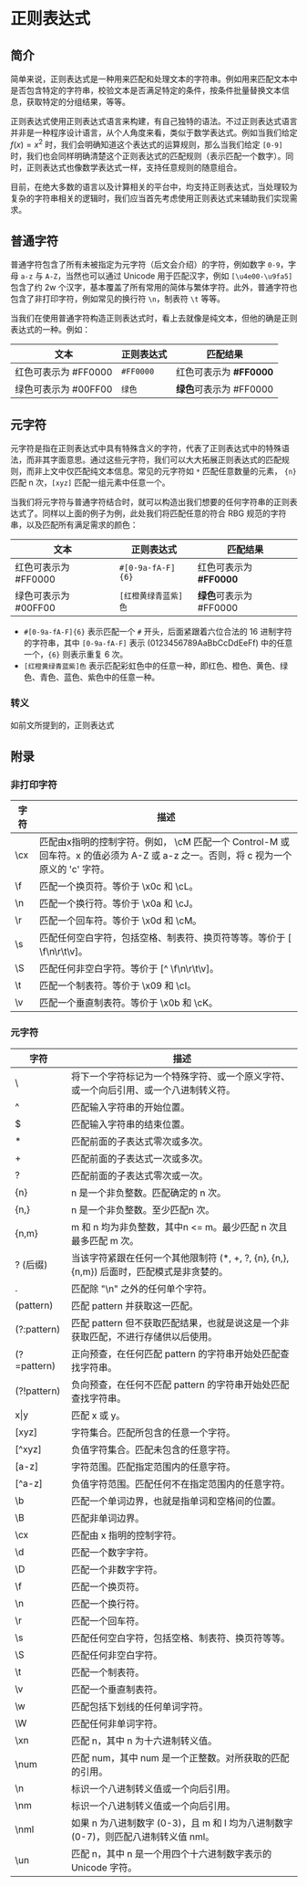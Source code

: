 # 正则表达式

## 简介

简单来说，正则表达式是一种用来匹配和处理文本的字符串。例如用来匹配文本中是否包含特定的字符串，校验文本是否满足特定的条件，按条件批量替换文本信息，获取特定的分组结果，等等。

正则表达式使用正则表达式语言来构建，有自己独特的语法。不过正则表达式语言并非是一种程序设计语言，从个人角度来看，类似于数学表达式。例如当我们给定 $f(x)=x^2$ 时，我们会明确知道这个表达式的运算规则，那么当我们给定 `[0-9]` 时，我们也会同样明确清楚这个正则表达式的匹配规则（表示匹配一个数字）。同时，正则表达式也像数学表达式一样，支持任意规则的随意组合。

目前，在绝大多数的语言以及计算相关的平台中，均支持正则表达式，当处理较为复杂的字符串相关的逻辑时，我们应当首先考虑使用正则表达式来辅助我们实现需求。

## 普通字符

普通字符包含了所有未被指定为元字符（后文会介绍）的字符，例如数字 `0-9`，字母 `a-z` 与 `A-Z`，当然也可以通过 Unicode 用于匹配汉字，例如 `[\u4e00-\u9fa5]` 包含了约 2w 个汉字，基本覆盖了所有常用的简体与繁体字符。此外，普通字符也包含了非打印字符，例如常见的换行符 `\n`，制表符 `\t` 等等。

当我们在使用普通字符构造正则表达式时，看上去就像是纯文本，但他的确是正则表达式的一种。例如：

| 文本 | 正则表达式 | 匹配结果 |
| ---- | ---- | ---- |
| 红色可表示为 #FF0000 | `#FF0000` | 红色可表示为 **#FF0000** |
| 绿色可表示为 #00FF00 | `绿色` | **绿色**可表示为 #FF0000 |

## 元字符

元字符是指在正则表达式中具有特殊含义的字符，代表了正则表达式中的特殊语法，而非其字面意思。通过这些元字符，我们可以大大拓展正则表达式的匹配规则，而非上文中仅匹配纯文本信息。常见的元字符如 `*` 匹配任意数量的元素， `{n}` 匹配 n 次，`[xyz]` 匹配一组元素中任意一个。

当我们将元字符与普通字符结合时，就可以构造出我们想要的任何字符串的正则表达式了。同样以上面的例子为例，此处我们将匹配任意的符合 RBG 规范的字符串，以及匹配所有满足需求的颜色：

| 文本 | 正则表达式 | 匹配结果 |
| ---- | ---- | ---- |
| 红色可表示为 #FF0000 | `#[0-9a-fA-F]{6}` | 红色可表示为 **#FF0000** |
| 绿色可表示为 #00FF00 | `[红橙黄绿青蓝紫]色` | **绿色**可表示为 #FF0000 |

- `#[0-9a-fA-F]{6}` 表示匹配一个 `#` 开头，后面紧跟着六位合法的 16 进制字符的字符串，其中 `[0-9a-fA-F]` 表示 (0123456789AaBbCcDdEeFf) 中的任意一个，`{6}` 则表示重复 6 次。
- `[红橙黄绿青蓝紫]色` 表示匹配彩虹色中的任意一种，即红色、橙色、黄色、绿色、青色、蓝色、紫色中的任意一种。

### 转义

如前文所提到的，正则表达式

## 附录

### 非打印字符

| 字符 | 描述 |
| ---- | ---- |
| \\cx | 匹配由x指明的控制字符。例如， \\cM 匹配一个 Control-M 或回车符。x 的值必须为 A-Z 或 a-z 之一。否则，将 c 视为一个原义的 'c' 字符。 |
| \\f | 匹配一个换页符。等价于 \\x0c 和 \\cL。 |
| \\n | 匹配一个换行符。等价于 \\x0a 和 \\cJ。 |
| \\r | 匹配一个回车符。等价于 \\x0d 和 \\cM。 |
| \\s | 匹配任何空白字符，包括空格、制表符、换页符等等。等价于 [ \\f\\n\\r\\t\\v]。 |
| \\S | 匹配任何非空白字符。等价于 [^ \\f\\n\\r\\t\\v]。 |
| \\t | 匹配一个制表符。等价于 \\x09 和 \\cI。 |
| \\v | 匹配一个垂直制表符。等价于 \\x0b 和 \\cK。 |

### 元字符

| 字符 | 描述 |
| --- | --- |
| \\ | 将下一个字符标记为一个特殊字符、或一个原义字符、或一个向后引用、或一个八进制转义符。 |
| ^ | 匹配输入字符串的开始位置。 |
| $ | 匹配输入字符串的结束位置。 |
| * | 匹配前面的子表达式零次或多次。 |
| + | 匹配前面的子表达式一次或多次。 |
| ? | 匹配前面的子表达式零次或一次。 |
| {n} | n 是一个非负整数。匹配确定的 n 次。 |
| {n,} | n 是一个非负整数。至少匹配n 次。 |
| {n,m} | m 和 n 均为非负整数，其中n <= m。最少匹配 n 次且最多匹配 m 次。 |
| ? (后缀) | 当该字符紧跟在任何一个其他限制符 (*, +, ?, {n}, {n,}, {n,m}) 后面时，匹配模式是非贪婪的。 |
| . | 匹配除 "\n" 之外的任何单个字符。 |
| (pattern) | 匹配 pattern 并获取这一匹配。 |
| (?:pattern) | 匹配 pattern 但不获取匹配结果，也就是说这是一个非获取匹配，不进行存储供以后使用。 |
| (?=pattern) | 正向预查，在任何匹配 pattern 的字符串开始处匹配查找字符串。 |
| (?!pattern) | 负向预查，在任何不匹配 pattern 的字符串开始处匹配查找字符串。 |
| x&#124;y | 匹配 x 或 y。 |
| [xyz] | 字符集合。匹配所包含的任意一个字符。 |
| [^xyz] | 负值字符集合。匹配未包含的任意字符。 |
| [a-z] | 字符范围。匹配指定范围内的任意字符。 |
| [^a-z] | 负值字符范围。匹配任何不在指定范围内的任意字符。 |
| \b | 匹配一个单词边界，也就是指单词和空格间的位置。 |
| \B | 匹配非单词边界。 |
| \cx | 匹配由 x 指明的控制字符。 |
| \d | 匹配一个数字字符。 |
| \D | 匹配一个非数字字符。 |
| \f | 匹配一个换页符。 |
| \n | 匹配一个换行符。 |
| \r | 匹配一个回车符。 |
| \s | 匹配任何空白字符，包括空格、制表符、换页符等等。|
| \S | 匹配任何非空白字符。 |
| \t | 匹配一个制表符。 |
| \v | 匹配一个垂直制表符。 |
| \w | 匹配包括下划线的任何单词字符。 |
| \W | 匹配任何非单词字符。 |
| \xn | 匹配 n，其中 n 为十六进制转义值。 |
| \num | 匹配 num，其中 num 是一个正整数。对所获取的匹配的引用。 |
| \n | 标识一个八进制转义值或一个向后引用。 |
| \nm | 标识一个八进制转义值或一个向后引用。 |
| \nml | 如果 n 为八进制数字 (0-3)，且 m 和 l 均为八进制数字 (0-7)，则匹配八进制转义值 nml。 |
| \un | 匹配 n，其中 n 是一个用四个十六进制数字表示的 Unicode 字符。 |
